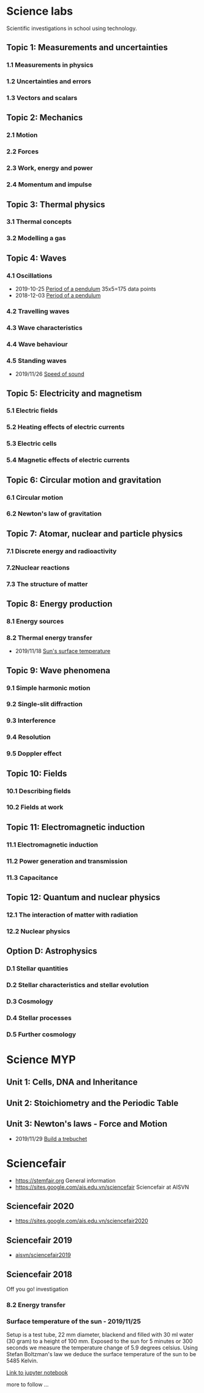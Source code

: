# Science labs

Scientific investigations in school using technology.

## Topic 1: Measurements and uncertainties
### 1.1 Measurements in physics
### 1.2 Uncertainties and errors
### 1.3 Vectors and scalars

## Topic 2: Mechanics
### 2.1 Motion
### 2.2 Forces
### 2.3 Work, energy and power
### 2.4 Momentum and impulse

## Topic 3: Thermal physics
### 3.1 Thermal concepts
### 3.2 Modelling a gas

## Topic 4: Waves
### 4.1 Oscillations

- 2019-10-25 [Period of a pendulum](frequency-pendulum) 35x5=175 data points
- 2018-12-03 [Period of a pendulum](frequency-pendulum)

### 4.2 Travelling waves
### 4.3 Wave characteristics
### 4.4 Wave behaviour
### 4.5 Standing waves

- 2019/11/26 [Speed of sound](speed-of-sound)

## Topic 5: Electricity and magnetism
### 5.1 Electric fields
### 5.2 Heating effects of electric currents
### 5.3 Electric cells
### 5.4 Magnetic effects of electric currents

## Topic 6: Circular motion and gravitation
### 6.1 Circular motion
### 6.2 Newton's law of gravitation

## Topic 7: Atomar, nuclear and particle physics
### 7.1 Discrete energy and radioactivity
### 7.2Nuclear reactions
### 7.3 The structure of matter

## Topic 8: Energy production
### 8.1 Energy sources
### 8.2 Thermal energy transfer

- 2019/11/18 [Sun's surface temperature](sun-surface-temperature)

## Topic 9: Wave phenomena
### 9.1 Simple harmonic motion
### 9.2 Single-slit diffraction
### 9.3 Interference
### 9.4 Resolution
### 9.5 Doppler effect

## Topic 10: Fields
### 10.1 Describing fields
### 10.2 Fields at work

## Topic 11: Electromagnetic induction
### 11.1 Electromagnetic induction
### 11.2 Power generation and transmission
### 11.3 Capacitance

## Topic 12: Quantum and nuclear physics
### 12.1 The interaction of matter with radiation
### 12.2 Nuclear physics

## Option D: Astrophysics
### D.1 Stellar quantities
### D.2 Stellar characteristics and stellar evolution
### D.3 Cosmology
### D.4 Stellar processes
### D.5 Further cosmology

# Science MYP
## Unit 1: Cells, DNA and Inheritance
## Unit 2: Stoichiometry and the Periodic Table
## Unit 3: Newton's laws - Force and Motion

- 2019/11/29 [Build a trebuchet](https://sites.google.com/view/trebu)



# Sciencefair

- https://stemfair.org General information
- https://sites.google.com/ais.edu.vn/sciencefair Sciencefair at AISVN


## Sciencefair 2020

- https://sites.google.com/ais.edu.vn/sciencefair2020

## Sciencefair 2019

- [aisvn/sciencefair2019]()

## Sciencefair 2018
Off you go!
investigation

### 8.2 Energy transfer
### Surface temperature of the sun - 2019/11/25

Setup is a test tube, 22 mm diameter, blackend and filled with 30 ml water (30 gram) to a height of 100 mm. Exposed to the sun for 5 minutes or 300 seconds we measure the temperature change of 5.9 degrees celsius. Using Stefan Boltzman's law we deduce the surface temperature of the sun to be 5485 Kelvin.

[Link to jupyter notebook](sun_surface_temperature)

more to follow ...

